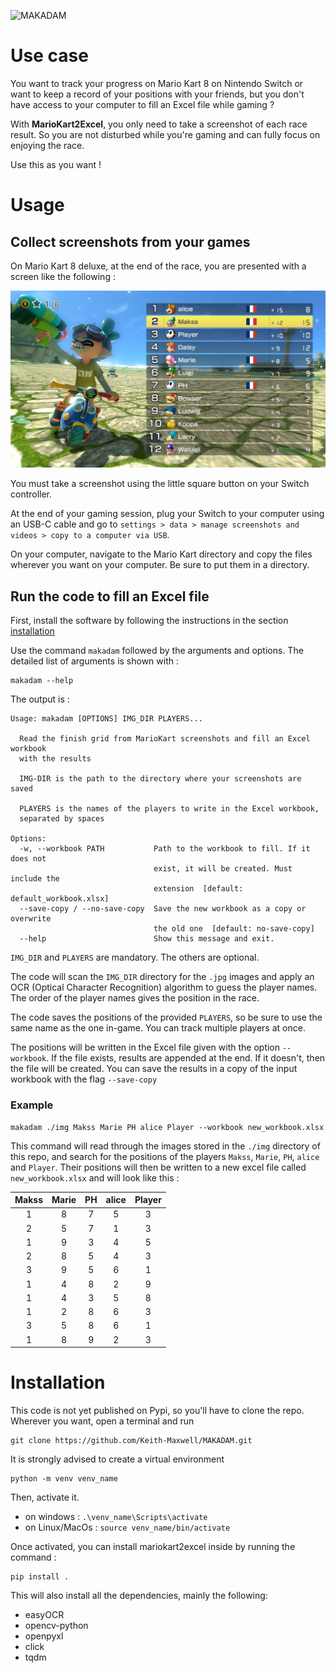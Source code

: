 ![MAKADAM](<https://socialify.git.ci/Keith-Maxwell/MAKADAM/image?description=1&descriptionEditable=MarioKartDataMiner%20(MAKADAM)%20uses%20Optical%20Character%20Recognition%20to%20get%20data%20from%20Mario%20Kart%20screenshots&font=Inter&issues=1&language=1&logo=https%3A%2F%2F1.bp.blogspot.com%2F-GZl7vDxEWIM%2FWUaVEfHpx_I%2FAAAAAAABM-c%2FIgHT-DryPLoouFVIaqNI3ZZgjrBZy0UcQCLcBGAs%2Fs1600%2F600px-MK8_Deluxe_Art_-_Mario_%252528transparent%252529.png&owner=1&pattern=Charlie%20Brown&pulls=1&stargazers=1&theme=Dark>)

# Use case

You want to track your progress on Mario Kart 8 on Nintendo Switch or want to keep a record of your positions with your friends, but you don't have access to your computer to fill an Excel file while gaming ?

With **MarioKart2Excel**, you only need to take a screenshot of each race result. So you are not disturbed while you're gaming and can fully focus on enjoying the race.

Use this as you want !

# Usage

## Collect screenshots from your games

On Mario Kart 8 deluxe, at the end of the race, you are presented with a screen like the following :

![results](img\2021051322255500_s.jpg)

You must take a screenshot using the little square button on your Switch controller.

At the end of your gaming session, plug your Switch to your computer using an USB-C cable and go to `settings > data > manage screenshots and videos > copy to a computer via USB`.

On your computer, navigate to the Mario Kart directory and copy the files wherever you want on your computer. Be sure to put them in a directory.

## Run the code to fill an Excel file

First, install the software by following the instructions in the section [installation](#installation)

Use the command `makadam` followed by the arguments and options.
The detailed list of arguments is shown with :

```
makadam --help
```

The output is :

```
Usage: makadam [OPTIONS] IMG_DIR PLAYERS...

  Read the finish grid from MarioKart screenshots and fill an Excel workbook
  with the results

  IMG-DIR is the path to the directory where your screenshots are saved

  PLAYERS is the names of the players to write in the Excel workbook,
  separated by spaces

Options:
  -w, --workbook PATH           Path to the workbook to fill. If it does not
                                exist, it will be created. Must include the
                                extension  [default: default_workbook.xlsx]
  --save-copy / --no-save-copy  Save the new workbook as a copy or overwrite
                                the old one  [default: no-save-copy]
  --help                        Show this message and exit.
```

`IMG_DIR` and `PLAYERS` are mandatory. The others are optional.

The code will scan the `IMG_DIR` directory for the `.jpg` images and apply an OCR (Optical Character Recognition) algorithm to guess the player names. The order of the player names gives the position in the race.

The code saves the positions of the provided `PLAYERS`, so be sure to use the same name as the one in-game. You can track multiple players at once.

The positions will be written in the Excel file given with the option `--workbook`. If the file exists, results are appended at the end. If it doesn't, then the file will be created. You can save the results in a copy of the input workbook with the flag `--save-copy`

### Example

```
makadam ./img Makss Marie PH alice Player --workbook new_workbook.xlsx
```

This command will read through the images stored in the `./img` directory of this repo, and search for the positions of the players `Makss`, `Marie`, `PH`, `alice` and `Player`. Their positions will then be written to a new excel file called `new_workbook.xlsx` and will look like this :

| Makss | Marie | PH  | alice | Player |
| :---: | :---: | :-: | :---: | :----: |
|   1   |   8   |  7  |   5   |   3    |
|   2   |   5   |  7  |   1   |   3    |
|   1   |   9   |  3  |   4   |   5    |
|   2   |   8   |  5  |   4   |   3    |
|   3   |   9   |  5  |   6   |   1    |
|   1   |   4   |  8  |   2   |   9    |
|   1   |   4   |  3  |   5   |   8    |
|   1   |   2   |  8  |   6   |   3    |
|   3   |   5   |  8  |   6   |   1    |
|   1   |   8   |  9  |   2   |   3    |

# Installation

This code is not yet published on Pypi, so you'll have to clone the repo. Wherever you want, open a terminal and run

```
git clone https://github.com/Keith-Maxwell/MAKADAM.git
```

It is strongly advised to create a virtual environment

```
python -m venv venv_name
```

Then, activate it.

- on windows : `.\venv_name\Scripts\activate`
- on Linux/MacOs : `source venv_name/bin/activate`

Once activated, you can install mariokart2excel inside by running the command :

```
pip install .
```

This will also install all the dependencies, mainly the following:

- easyOCR
- opencv-python
- openpyxl
- click
- tqdm
